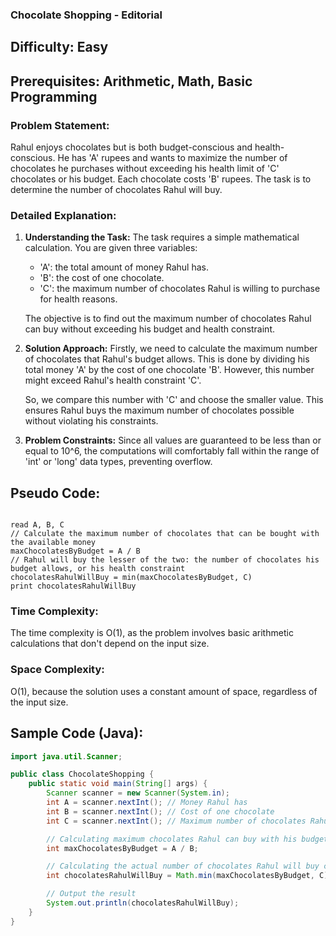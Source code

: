 ### **Chocolate Shopping - Editorial**

## Difficulty: Easy

## Prerequisites: Arithmetic, Math, Basic Programming

### Problem Statement:
Rahul enjoys chocolates but is both budget-conscious and health-conscious. He has 'A' rupees and wants to maximize the number of chocolates he purchases without exceeding his health limit of 'C' chocolates or his budget. Each chocolate costs 'B' rupees. The task is to determine the number of chocolates Rahul will buy.

### Detailed Explanation:

1. **Understanding the Task:**
   The task requires a simple mathematical calculation. You are given three variables:
   - 'A': the total amount of money Rahul has.
   - 'B': the cost of one chocolate.
   - 'C': the maximum number of chocolates Rahul is willing to purchase for health reasons.

   The objective is to find out the maximum number of chocolates Rahul can buy without exceeding his budget and health constraint.

2. **Solution Approach:**
   Firstly, we need to calculate the maximum number of chocolates that Rahul's budget allows. This is done by dividing his total money 'A' by the cost of one chocolate 'B'. However, this number might exceed Rahul's health constraint 'C'. 

   So, we compare this number with 'C' and choose the smaller value. This ensures Rahul buys the maximum number of chocolates possible without violating his constraints.

3. **Problem Constraints:**
   Since all values are guaranteed to be less than or equal to 10^6, the computations will comfortably fall within the range of 'int' or 'long' data types, preventing overflow.

## Pseudo Code:

<pre><code>
read A, B, C
// Calculate the maximum number of chocolates that can be bought with the available money
maxChocolatesByBudget = A / B
// Rahul will buy the lesser of the two: the number of chocolates his budget allows, or his health constraint
chocolatesRahulWillBuy = min(maxChocolatesByBudget, C)
print chocolatesRahulWillBuy
</code></pre>

### Time Complexity:
The time complexity is O(1), as the problem involves basic arithmetic calculations that don't depend on the input size.

### Space Complexity:
O(1), because the solution uses a constant amount of space, regardless of the input size.

## Sample Code (Java):

```java
import java.util.Scanner;

public class ChocolateShopping {
    public static void main(String[] args) {
        Scanner scanner = new Scanner(System.in);
        int A = scanner.nextInt(); // Money Rahul has
        int B = scanner.nextInt(); // Cost of one chocolate
        int C = scanner.nextInt(); // Maximum number of chocolates Rahul intends to buy

        // Calculating maximum chocolates Rahul can buy with his budget
        int maxChocolatesByBudget = A / B;

        // Calculating the actual number of chocolates Rahul will buy considering his health
        int chocolatesRahulWillBuy = Math.min(maxChocolatesByBudget, C);

        // Output the result
        System.out.println(chocolatesRahulWillBuy);
    }
}
